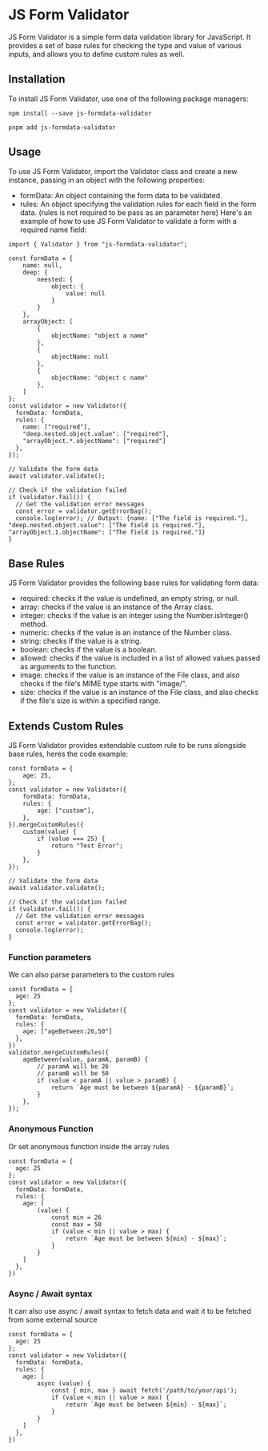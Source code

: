 # JS Form Validator

JS Form Validator is a simple form data validation library for JavaScript. It provides a set of base rules for checking the type and value of various inputs, and allows you to define custom rules as well.

## Installation

To install JS Form Validator, use one of the following package managers:

```
npm install --save js-formdata-validator
```

```
pnpm add js-formdata-validator
```

## Usage

To use JS Form Validator, import the Validator class and create a new instance, passing in an object with the following properties:

- formData: An object containing the form data to be validated.
- rules: An object specifying the validation rules for each field in the form data. (rules is not required to be pass as an parameter here)
  Here's an example of how to use JS Form Validator to validate a form with a required name field:

```
import { Validator } from "js-formdata-validator";

const formData = {
    name: null,
    deep: {
        neested: {
            object: {
                value: null
            }
        }
    },
    arrayObject: [
        {
            objectName: "object a name"
        },
        {
            objectName: null
        },
        {
            objectName: "object c name"
        },
    ]
};
const validator = new Validator({
  formData: formData,
  rules: {
    name: ["required"],
    "deep.nested.object.value": ["required"],
    "arrayObject.*.objectName": ["required"]
  },
});

// Validate the form data
await validator.validate();

// Check if the validation failed
if (validator.fail()) {
  // Get the validation error messages
  const error = validator.getErrorBag();
  console.log(error); // Output: {name: ["The field is required."], "deep.nested.object.value": ["The field is required."], "arrayObject.1.objectName": ["The field is required."]}
}
```

## Base Rules

JS Form Validator provides the following base rules for validating form data:

- required: checks if the value is undefined, an empty string, or null.
- array: checks if the value is an instance of the Array class.
- integer: checks if the value is an integer using the Number.isInteger() method.
- numeric: checks if the value is an instance of the Number class.
- string: checks if the value is a string.
- boolean: checks if the value is a boolean.
- allowed: checks if the value is included in a list of allowed values passed as arguments to the function.
- image: checks if the value is an instance of the File class, and also checks if the file's MIME type starts with "image/".
- size: checks if the value is an instance of the File class, and also checks if the file's size is within a specified range.

## Extends Custom Rules

JS Form Validator provides extendable custom rule to be runs alongside base rules, heres the code example:

```
const formData = {
    age: 25,
};
const validator = new Validator({
    formData: formData,
    rules: {
        age: ["custom"],
    },
}).mergeCustomRules({
    custom(value) {
        if (value === 25) {
            return "Test Error";
        }
    },
});

// Validate the form data
await validator.validate();

// Check if the validation failed
if (validator.fail()) {
  // Get the validation error messages
  const error = validator.getErrorBag();
  console.log(error);
}
```

### Function parameters

We can also parse parameters to the custom rules

```
const formData = {
  age: 25
};
const validator = new Validator({
  formData: formData,
  rules: {
    age: ["ageBetween:26,50"]
  },
})
validator.mergeCustomRules({
    ageBetween(value, paramA, paramB) {
        // paramA will be 26
        // paramB will be 50
        if (value < paramA || value > paramB) {
            return `Age must be between ${paramA} - ${paramB}`;
        }
    },
});
```

### Anonymous Function

Or set anonymous function inside the array rules

```
const formData = {
  age: 25
};
const validator = new Validator({
  formData: formData,
  rules: {
    age: [
        (value) {
            const min = 26
            const max = 50
            if (value < min || value > max) {
                return `Age must be between ${min} - ${max}`;
            }
        }
    ]
  },
})
```

### Async / Await syntax

It can also use async / await syntax to fetch data and wait it to be fetched from some external source

```
const formData = {
  age: 25
};
const validator = new Validator({
  formData: formData,
  rules: {
    age: [
        async (value) {
            const { min, max } await fetch('/path/to/your/api');
            if (value < min || value > max) {
                return `Age must be between ${min} - ${max}`;
            }
        }
    ]
  },
})
```
